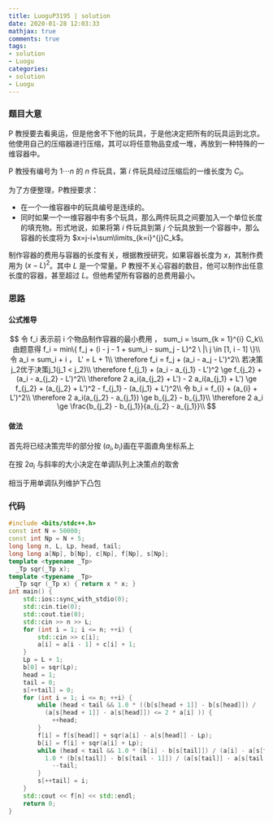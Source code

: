 ```yaml
---
title: LuoguP3195 | solution
date: 2020-01-28 12:03:33
mathjax: true
comments: true
tags: 
- solution
- Luogu
categories: 
- solution
- Luogu
---
```


### 题目大意

P 教授要去看奥运，但是他舍不下他的玩具，于是他决定把所有的玩具运到北京。他使用自己的压缩器进行压缩，其可以将任意物品变成一堆，再放到一种特殊的一维容器中。

P 教授有编号为 $1 \cdots n$ 的 $n$ 件玩具，第 $i$ 件玩具经过压缩后的一维长度为 $C_i$。

为了方便整理，P教授要求：

- 在一个一维容器中的玩具编号是连续的。
- 同时如果一个一维容器中有多个玩具，那么两件玩具之间要加入一个单位长度的填充物。形式地说，如果将第 $i$ 件玩具到第 $j$ 个玩具放到一个容器中，那么容器的长度将为 $x=j-i+\sum\limits_{k=i}^{j}C_k$。

制作容器的费用与容器的长度有关，根据教授研究，如果容器长度为 $x$，其制作费用为 $(x-L)^2$。其中 $L$ 是一个常量。P 教授不关心容器的数目，他可以制作出任意长度的容器，甚至超过 $L$。但他希望所有容器的总费用最小。

### 思路

#### 公式推导

$$
令 f_i 表示前 i 个物品制作容器的最小费用 ， sum_i = \sum_{k = 1}^{i} C_k\\
由题意得 f_i = min\{ f_j + (i - j - 1 + sum_i - sum_j - L)^2 \ |\ j \in [1, i - 1] \}\\
令 a_i = sum_i + i ，  L' = L + 1\\
\therefore f_i = f_j + (a_i - a_j - L')^2\\
若决策j_2优于决策j_1(j_1 < j_2)\\
\therefore f_{j_1} + (a_i - a_{j_1} - L')^2 \ge f_{j_2} + (a_i - a_{j_2} - L')^2\\
\therefore 2 a_i(a_{j_2} + L') - 2 a_i(a_{j_1} + L') \ge f_{j_2} + (a_{j_2} + L')^2 - f_{j_1} - (a_{j_1} + L')^2\\
令 b_i = f_{i} + (a_{i} + L')^2\\
\therefore 2 a_i(a_{j_2} - a_{j_1}) \ge b_{j_2} - b_{j_1}\\
\therefore 2 a_i \ge \frac{b_{j_2} - b_{j_1}}{a_{j_2} - a_{j_1}}\\
$$

#### 做法

首先将已经决策完毕的部分按 $(a_i, b_i)​$ 画在平面直角坐标系上

在按 $2a_i$ 与斜率的大小决定在单调队列上决策点的取舍

相当于用单调队列维护下凸包

### 代码

```cpp
#include <bits/stdc++.h>
const int N = 50000;
const int Np = N + 5;
long long n, L, Lp, head, tail;
long long a[Np], b[Np], c[Np], f[Np], s[Np];
template <typename _Tp>
  _Tp sqr(_Tp x);
template <typename _Tp>
  _Tp sqr (_Tp x) { return x * x; }
int main() {
    std::ios::sync_with_stdio(0);
    std::cin.tie(0);
    std::cout.tie(0);
    std::cin >> n >> L;
    for (int i = 1; i <= n; ++i) {
        std::cin >> c[i];
        a[i] = a[i - 1] + c[i] + 1;
    }
    Lp = L + 1;
    b[0] = sqr(Lp);
    head = 1;
    tail = 0;
    s[++tail] = 0;
    for (int i = 1; i <= n; ++i) {
        while (head < tail && 1.0 * ((b[s[head + 1]] - b[s[head]]) /
          (a[s[head + 1]] - a[s[head]]) <= 2 * a[i] )) {
            ++head;
        }
        f[i] = f[s[head]] + sqr(a[i] - a[s[head]] - Lp);
        b[i] = f[i] + sqr(a[i] + Lp);
        while (head < tail && 1.0 * (b[i] - b[s[tail]]) / (a[i] - a[s[tail]]) <=
          1.0 * (b[s[tail]] - b[s[tail - 1]]) / (a[s[tail]] - a[s[tail - 1]])) {
            --tail;
        }
        s[++tail] = i;
    }
    std::cout << f[n] << std::endl;
    return 0;
}
```



